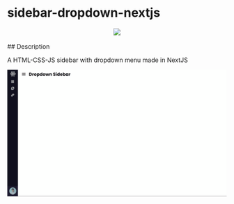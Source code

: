# sidebar-dropdown-nextjs

<p align="center">
   <img src="http://img.shields.io/static/v1?label=STATUS&message=ALREADY%20DEVELOPED&color=RED&style=for-the-badge" #vitrinedev/>
</p>

<p align="justify">
## Description

A HTML-CSS-JS sidebar with dropdown menu made in NextJS

![Page layout](https://github.com/dexter2k8/sidebar-dropdown-nextjs/blob/main/public/page.gif)

</p>
